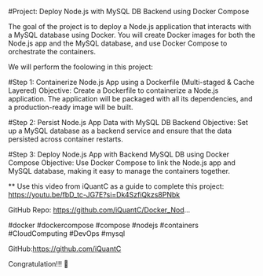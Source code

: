 #Project: Deploy Node.js with MySQL DB Backend using Docker Compose

The goal of the project is to deploy a Node.js application that interacts with a MySQL database using Docker. You will create Docker images for both the Node.js app and the MySQL database, and use Docker Compose to orchestrate the containers.

We will perform the foolowing in this project:

#Step 1: Containerize Node.js App using a Dockerfile (Multi-staged & Cache Layered)
Objective: Create a Dockerfile to containerize a Node.js application. The application will be packaged with all its dependencies, and a production-ready image will be built.

#Step 2: Persist Node.js App Data with MySQL DB Backend
Objective: Set up a MySQL database as a backend service and ensure that the data persisted across container restarts.

#Step 3: Deploy Node.js App with Backend MySQL DB using Docker Compose
Objective: Use Docker Compose to link the Node.js app and MySQL database, making it easy to manage the containers together.

** Use this video from iQuantC as a guide to complete this project:
https://youtu.be/fbD_tc-JG7E?si=Dk4SzfiQkzs8PNbk

GitHub Repo: https://github.com/iQuantC/Docker_Nod...

#docker #dockercompose #compose #nodejs #containers #CloudComputing #DevOps #mysql  


GitHub:https://github.com/iQuantC

Congratulation!!! 🎉
